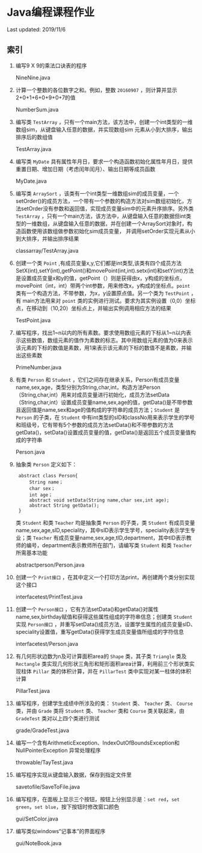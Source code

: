 # Java编程课程作业

Last updated: 2019/11/6

## 索引

1. 编写9 X 9的乘法口诀表的程序

    NineNine.java

2. 计算一个整数的各位数字之和。例如，整数 `20160907` ，则计算并显示2+0+1+6+0+9+0+7的值

    NumberSum.java

3. 编写类 `TestArray` ，只有一个main方法，该方法中，创建一个int类型的一维数组sim，从键盘输入任意的数据，并实现数组sim 元素从小到大排序，输出排序后的数组值

    TestArray.java

4. 编写类 `MyDate` 具有属性年月日，要求一个构造函数初始化属性年月日，提供重置日期、增加日期（考虑闰年闰月）、输出日期等成员函数

    MyDate.java

5. 编写类 `ArraySort` ，该类有一个int类型一维数组sim的成员变量，一个setOrder()的成员方法，一个带有一个参数的构造方法对sim数组初始化，方法setOrder没有参数和返回值，实现成员变量sim中的元素升序排序。另外类 `TestArray` ，只有一个main方法，该方法中，从键盘输入任意的数据但int类型的一维数组，从键盘输入任意的数据，并在创建一个ArraySort对象时，构造函数使用该数组做参数初始化sim成员变量， 并调用setOrder实现元素从小到大排序，并输出排序结果

    classarray/TestArray.java

6. 创建一个类 `Point` ,有成员变量x,y,它们都是int类型,该类有四个成员方法SetX(int),setY(int),getPoint()和movePoint(int,int).setx(int)和setY(int)方法是设置成员变量x和y的值，getPoint（）则是获得由x，y构成的坐标点，movePoint（int，int）带两个int参数，用来修改x，y构成的坐标点。`point` 类有一个构造方法，不带参数，为x，y设置原点值。另一个类为 `TestPoint` ，有 main方法用来对 `point` 类的实例进行测试。要求为其实例设置（0,0）坐标点，在移动到（10,20）坐标点上，并输出实例调用相应方法的结果

    TestPoint.java

7. 编写程序，找出1\~n以内的所有素数。要求使用数组元素的下标从1\~n以内表示这些数值，数组元素的值作为素数的标志。其中用数组元素的值为0来表示该元素的下标的数值是素数，用1来表示该元素的下标的数值不是素数，并输出这些素数

    PrimeNumber.java

8. 有类 `Person` 和 `Student` ，它们之间存在继承关系，Person有成员变量name,sex,age，类型分别为String,char,int，构造方法Person（String,char,int）用来对成员变量进行初始化，成员方法setData（String,char,int）设置成员变量name,sex,age的值，getData()是不带参数且返回值是name,sex和age的值构成的字符串的成员方法；`Student` 是 `Person` 的子类，在 `Student` 中有int类型的sID和classNo用来表示学生的学号和班级号，它有带有5个参数的成员方法setData()和不带参数的方法getData()，setData()设置成员变量的值，getData()是返回五个成员变量值构成的字符串

    Person.java

9. 抽象类 `Person` 定义如下：

        abstract class Person{
            String name；
            char sex；
            int age；
            abstract void setData(String name,char sex,int age);
            abstract String getData();
        }

    类 `Student` 和类 `Teacher` 均是抽象类 `Person` 的子类，类 `Student` 有成员变量name,sex,age,sID,speciality，其中sID表示学生学号，speciality表示学生专业；类 `Teacher` 有成员变量name,sex,age,tID,department，其中tID表示教师的编号，department表示教师所在部门，请编写类 `Student` 和类 `Teacher` 所需基本功能

    abstractperson/Person.java

10. 创建一个 `Print接口` ，在其中定义一个打印方法print，再创建两个类分别实现这个接口

    interfacetest/PrintTest.java

11. 创建一个 `Person接口` ，它有方法setData()和getData()对属性name,sex,birthday赋值和获得这些属性组成的字符串信息；创建类 `Student` 实现 `Person接口` ，并重写setData()成员方法，设置学生属性的成员变量sID、speciality设置值，重写getData()获得学生成员变量值所组成的字符信息

    interfacetest/Person.java

12. 有几何形状边数为n及可计算面积area的 `Shape` 类，其子类 `Triangle` 类及 `Rectangle` 类实现几何形状三角形和矩形面积area计算，利用前三个形状类实现柱体 `Pillar` 类的体积计算，并在 `PillarTest` 类中实现对某一柱体的体积计算

    PillarTest.java

13. 编写程序，创建学生成绩中所涉及的类： `Student` 类、 `Teacher` 类、 `Course` 类，并由 `Grade` 类将 `Student` 类、 `Teacher` 类和 `Course` 类关联起来，由 `GradeTest` 类对以上四个类进行测试

    grade/GradeTest.java

14. 编写一个含有ArithmeticException、IndexOutOfBoundsException和NullPointerException 异常处理程序

    throwable/TayTest.java

15. 编写程序实现从键盘输入数据，保存到指定文件里

    savetofile/SaveToFile.java

16. 编写程序，在面板上显示三个按钮，按钮上分别显示是：`set red`，`set green`，`set blue`，按下按钮时修改窗口颜色

    gui/SetColor.java

17. 编写类似windows“记事本”的界面程序

    gui/NoteBook.java
